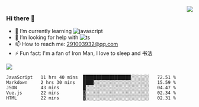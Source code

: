 <img align='right' src='https://github-readme-stats.vercel.app/api?username=niaogege&show_icons=true&theme=radical'/>

### Hi there 👋

- 🌱 I’m currently learning ![javascript](https://img.shields.io/badge/javacript-learn-orange)
- 🤔 I’m looking for help with ![ts](https://img.shields.io/badge/ts-learn-yellow)
- 📫 How to reach me: 291003932@qq.com
- ⚡ Fun fact:  I'm a fan of Iron Man, I love to sleep and 书法

![](https://github-readme-stats.vercel.app/api/top-langs/?username=niaogege&layout=compact)

<!--START_SECTION:waka-->
```text
JavaScript   11 hrs 40 mins  ██████████████████░░░░░░░   72.51 % 
Markdown     2 hrs 30 mins   ████░░░░░░░░░░░░░░░░░░░░░   15.59 % 
JSON         43 mins         █░░░░░░░░░░░░░░░░░░░░░░░░   04.47 % 
Vue.js       22 mins         ▓░░░░░░░░░░░░░░░░░░░░░░░░   02.34 % 
HTML         22 mins         ▓░░░░░░░░░░░░░░░░░░░░░░░░   02.31 % 
```
<!--END_SECTION:waka-->
